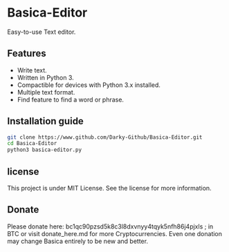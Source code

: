 # Basica-Editor
Easy-to-use Text editor.

## Features
- Write text.
- Written in Python 3.
- Compactible for devices with Python 3.x installed.
- Multiple text format.
- Find feature to find a word or phrase.

## Installation guide
```bash
git clone https://www.github.com/Darky-Github/Basica-Editor.git
cd Basica-Editor
python3 basica-editor.py
```
## license
This project is under MIT License. See the license for more information.

## Donate
Please donate here: bc1qc90pzsd5k8c3l8dxvnyy4tqyk5nfh86j4pjxls ; in BTC or visit donate_here.md for more Cryptocurrencies.
Even one donation may change Basica entirely to be new and better.
